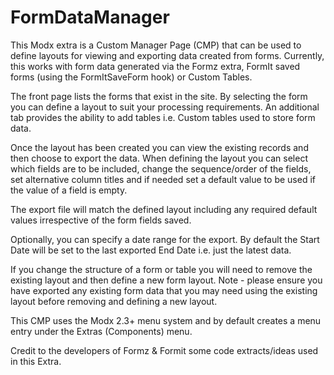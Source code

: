 # FormDataManager


This Modx extra is a Custom Manager Page (CMP) that can be used to define layouts for viewing and exporting data created from forms.
Currently, this works with form data generated via the Formz extra, FormIt saved forms (using the FormItSaveForm hook) or Custom Tables.

The front page lists the forms that exist in the site. By selecting the form you can define a layout to suit your processing requirements.
An additional tab provides the ability to add tables i.e. Custom tables used to store form data.

Once the layout has been created you can view the existing records and then choose to export the data.
When defining the layout you can select which fields are to be included, change the sequence/order of the fields,
set alternative column titles and if needed set a default value to be used if the value of a field is empty.

The export file will match the defined layout including any required default values irrespective of the form fields saved.

Optionally, you can specify a date range for the export. By default the Start Date will be set to the last exported End Date i.e. just
the latest data.

If you change the structure of a form or table you will need to remove the existing layout and then define a new form layout.
Note - please ensure you have exported any existing form data that you may need using the existing layout before removing 
and defining a new layout.

This CMP uses the Modx 2.3+ menu system and by default creates a menu entry under the Extras (Components) menu.

Credit to the developers of Formz & Formit some code extracts/ideas used in this Extra.